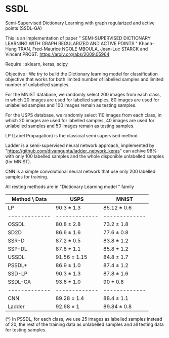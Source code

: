 # SSDL
Semi-Supervised Dictionary Learning with graph regularized and active points (SSDL-GA)

This is an implementation of paper " SEMI-SUPERVISED DICTIONARY LEARNING WITH GRAPH REGULARIZED AND ACTIVE POINTS " Khanh-Hung TRAN, Fred-Maurice NGOLE MBOULA, Jean-Luc STARCK and Vincent PROST. https://arxiv.org/abs/2009.05964

Require : sklearn, keras, scipy

Objective : We try to build the Dictionary learning model for classification objective that works for both limited number of labelled samples and limited number of unlabelled samples.  

For the MNIST database, we randomly select 200 images from each class, in which 20 images are used for labelled samples, 80 images are used for unlabelled samples and 100 images remain as testing samples.

For the USPS database, we randomly select 110 images from each class, in which 20 images are used for labelled samples, 40 images are used for unlabelled samples and 50 images remain as testing samples.

LP (Label Propagation) is the classical semi supervised method.

Ladder is a semi-supervised neural network approach, implemented by "https://github.com/divamgupta/ladder_network_keras" can achive 98% with only 100 labelled samples and the whole disponible unlabelled samples (for MNIST). 

CNN is a simple convolutional neural network that use only 200 labelled samples for training.

All resting methods are in "Dictionary Learning model " family

| Method \ Data |   USPS       |      MNIST   |
| ------------- | ------------- | -------------|
|LP| 90.3 ± 1.3 | 85.12 ± 0.6 |
| ------------- | ------------- | -------------|
|OSSDL | 80.8 ± 2.8 | 73.2 ± 1.8 |
|SD2D | 86.6 ± 1.6 | 77.6 ± 0.8 |
|SSR-D | 87.2 ± 0.5 | 83.8 ± 1.2 |
|SSP-DL | 87.8 ± 1.1 | 85.8 ± 1.2 |
|USSDL | 91.56 ± 1.15 | 84.8 ± 1.7 |
|PSSDL* | 86.9 ± 1.0 | 87.4 ± 1.2 |
|SSD-LP | 90.3 ± 1.3 | 87.8 ± 1.6 |
| SSDL-GA       | 93.6 ± 1.0  |    90 ± 0.8      |
| ------------- | ------------- | -------------|
| CNN           | 89.28 ± 1.4  |     88.4 ± 1.1|
| Ladder        |  92.68 ± 1     |    89.84  ± 0.8      |

(*) In PSSDL, for each class, we use 25 images as labelled samples instead of 20, the rest of the training data as unlabelled samples and all testing data for testing samples.

